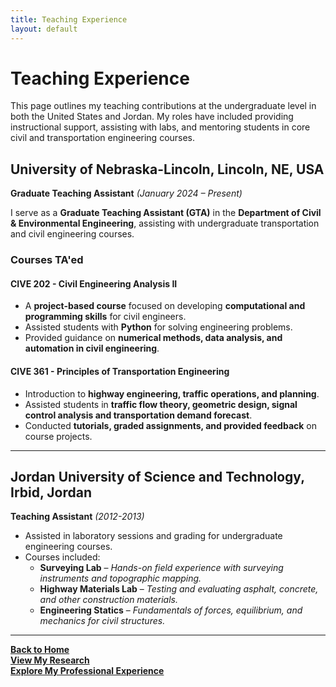 ```yaml
---
title: Teaching Experience
layout: default
---
```


# Teaching Experience

This page outlines my teaching contributions at the undergraduate level in both the United States and Jordan. My roles have included providing instructional support, assisting with labs, and mentoring students in core civil and transportation engineering courses.

## University of Nebraska-Lincoln, Lincoln, NE, USA  
**Graduate Teaching Assistant** *(January 2024 – Present)*  

I serve as a **Graduate Teaching Assistant (GTA)** in the **Department of Civil & Environmental Engineering**, assisting with undergraduate transportation and civil engineering courses.

### **Courses TA'ed**  

#### **CIVE 202 - Civil Engineering Analysis II**  
- A **project-based course** focused on developing **computational and programming skills** for civil engineers.  
- Assisted students with **Python** for solving engineering problems.  
- Provided guidance on **numerical methods, data analysis, and automation in civil engineering**.

#### **CIVE 361 - Principles of Transportation Engineering**  
- Introduction to **highway engineering, traffic operations, and planning**.  
- Assisted students in **traffic flow theory, geometric design, signal control analysis and transportation demand forecast**.  
- Conducted **tutorials, graded assignments, and provided feedback** on course projects.

---

## Jordan University of Science and Technology, Irbid, Jordan  
**Teaching Assistant** *(2012-2013)*  

- Assisted in laboratory sessions and grading for undergraduate engineering courses.
- Courses included:
  - **Surveying Lab** – *Hands-on field experience with surveying instruments and topographic mapping.*
  - **Highway Materials Lab** – *Testing and evaluating asphalt, concrete, and other construction materials.*
  - **Engineering Statics** – *Fundamentals of forces, equilibrium, and mechanics for civil structures.*

---


**[Back to Home](index.md)**  
**[View My Research](research.md)**  
**[Explore My Professional Experience](experience.md)**  
